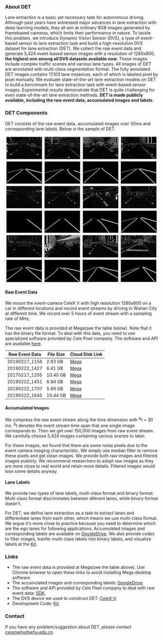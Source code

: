 ### About DET
Lane extraction is a basic yet necessary task for autonomous driving. Although past years have witnessed major advances in lane extraction with deep learning models, they all aim at ordinary RGB images generated by framebased cameras, which limits their performance in nature. To tackle this problem, we introduce Dynamic Vision Sensor (DVS), a type of event-based sensor to lane extraction
task and build a high-resolution DVS dataset for lane extraction (DET). We collect the raw event data and generate 5,424 event-based sensor images with a resolution of 1280x800, **the highest one among all DVS datasets available now.** These images include complex traffic scenes and various lane types. All images of DET are annotated with multi-class segmentation format. The fully annotated DET
images contains 17,103 lane instances, each of which is labeled pixel by pixel manually. We evaluate state-of-the-art lane extraction models on DET to build a benchmark for lane extraction task with event-based sensor images. Experimental results demonstrate that DET is quite challenging for even state-of-the-art lane extraction methods. **DET
is made publicly available, including the raw event data, accumulated images and labels.** 

### DET Components

DET consists of the raw event data, accumulated images over 30ms and corresponding lane labels. Below is the sample of DET.

![sample](dataset.jpg)

#### Raw Event Data
We mount the event-camera CeleX V with high resolution 1280x800 on a car in different locations and record event streams by driving in Wuhan City at different time. We record over 5 hours of event stream with a sampling rate of MHz. 

The raw event data is provided at Mega(see the table below). Note that it has the binary file format. To deal with this data, you need to use specialized software provided by Cele Pixel company. The software and API are available [here](https://github.com/CelePixel/CeleX5-MIPI). 

Raw Event Data |File Size |Cloud Disk Link
------------ | -------------| -------------
20190217_1156 | 2.83  GB |[Mega](https://mega.nz/#F!rZsi3I6J!AOdnsHfvqnR47Yc1YBIFtQ)
20190222_1427 | 6.41  GB |[Mega](https://mega.nz/#F!rZsi3I6J!AOdnsHfvqnR47Yc1YBIFtQ)
20170217_1205 | 10.40 GB |[Mega](https://mega.nz/#F!ef5ATKJQ!ovDXBeOEE0S-fc7REnZkHg)
20190222_1451 | 6.94  GB |[Mega](https://mega.nz/#F!zPxCkIgT!cTKIO-ZkRvgz88r5oWOZJw)
20190222_1707 | 5.89  GB |[Mega](https://mega.nz/#F!zPxCkIgT!cTKIO-ZkRvgz88r5oWOZJw)
20190222_1645 | 10.44 GB |[Mega](https://mega.nz/#F!StJ1UaAI!6FK4BFS7_EKhBE0dJwdaZA)

#### Accumulated Images
We compress the raw event stream along the time dimension with <sup>&Delta;</sup>t = 30 ms. <sup>&Delta;</sup>t denotes the event stream time span that one single image corresponds to. Then we get over 150,000 images from raw event stream. We carefully choose 5,424 images containing various scenes to label.

For these images, we found that there are some noise pixels due to the event camera imaging characteristic. We simply use median filter to remove these pixels and get clean images. We provide both raw images and filtered images publicly. We recommend researchers to adopt raw images as they are more close to real world and
retain more details. Filtered images would lose some details anyway.
#### Lane Labels
We provide two types of lane labels, multi-class format and binary format. Multi-class format discriminates between diferent lanes, while binary format doesn't. 

For DET, we define lane extraction as a task to extract lanes and differentiate lanes from each other, which means we use multi-class format. We argue it's more close to practice because you need to determine which are the ego lanes for following applications. Accumulated images and corresponding labels are available on [GoogleDrive](https://drive.google.com/drive/folders/1tahDItA46QiCfvZxZeH0YCTgSR8IU2up?usp=sharing). We also provide codes to filter images, tranfer multi-class labels into binary labels, and visualize labels at the [Kit](https://github.com/Spritea/DET/tree/master/Kit).

### Links
- The raw event data is provided at Mega(see the table above). Use Chrome browser to open these links to avoid installing Mega desktop software.
- The accumulated images and corresponding labels: [GoogleDrive](https://drive.google.com/drive/folders/1tahDItA46QiCfvZxZeH0YCTgSR8IU2up?usp=sharing).
- The software and API provided by Cele Pixel company to deal with raw event data: [SDK](https://github.com/CelePixel/CeleX5-MIPI).
- The DVS device we used to construct DET: [CeleX-V](http://www.celepixel.com/#/Technology).
- Development Code: [Kit](https://github.com/Spritea/DET/tree/master/Kit).

### Contact

If you have any problem/suggestion about DET, please contact cwsinwhu@whu.edu.cn.

